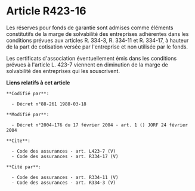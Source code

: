 # Article R423-16

Les réserves pour fonds de garantie sont admises comme éléments constitutifs de la marge de solvabilité des entreprises
adhérentes dans les conditions prévues aux articles R. 334-3, R. 334-11 et R. 334-17, à hauteur de la part de cotisation
versée par l'entreprise et non utilisée par le fonds. 

Les certificats d'association éventuellement émis dans les conditions prévues à l'article L. 423-7 viennent en diminution de
la marge de solvabilité des entreprises qui les souscrivent.

**Liens relatifs à cet article**

	**Codifié par**:

	  - Décret n°88-261 1988-03-18

	**Modifié par**:

	  - Décret n°2004-176 du 17 février 2004 - art. 1 () JORF 24 février 2004

	**Cite**:

	  - Code des assurances - art. L423-7 (V)
	  - Code des assurances - art. R334-17 (V)

	**Cité par**:

	  - Code des assurances - art. R334-11 (V)
	  - Code des assurances - art. R334-3 (V)
